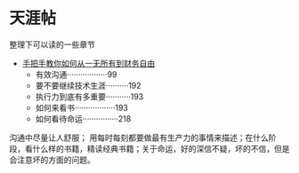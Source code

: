 # 天涯帖

整理下可以读的一些章节

- [手把手教你如何从一无所有到财务自由](https://pan.quark.cn/s/c562e67ea030#/share/docpdf/3a9fbecf94e54c7eaf1e034d7daa51c8)
  - 有效沟通··················99
  - 要不要继续技术生涯··········192
  - 执行力到底有多重要···········193
  - 如何来看书··················193
  - 如何看待命运················218

沟通中尽量让人舒服； 用每时每刻都要做最有生产力的事情来描述；在什么阶段，看什么样的书籍，精读经典书籍；关于命运，好的深信不疑，坏的不信，但是会注意坏的方面的问题。

